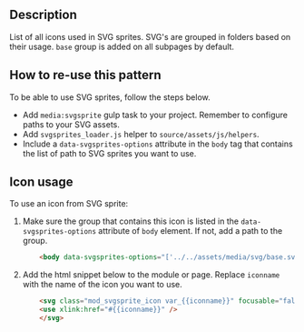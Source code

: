 ## Description

List of all icons used in SVG sprites. SVG's are grouped in folders based on their usage. `base` group is added on all subpages by default.

## How to re-use this pattern

To be able to use SVG sprites, follow the steps below.

* Add `media:svgsprite` gulp task to your project. Remember to configure paths to your SVG assets.
* Add `svgsprites_loader.js` helper to `source/assets/js/helpers`.
* Include a `data-svgsprites-options` attribute in the `body` tag that contains the list of path to SVG sprites you want to use.


## Icon usage

To use an icon from SVG sprite:

1. Make sure the group that contains this icon is listed in the `data-svgsprites-options` attribute of `body` element. If not, add a path to the group.

	```html
		<body data-svgsprites-options="['../../assets/media/svg/base.svg',{{path to needed group}}]">
	```

2. Add the html snippet below to the module or page. Replace `iconname` with the name of the icon you want to use.

	```html
		<svg class="mod_svgsprite_icon var_{{iconname}}" focusable="false">
		<use xlink:href="#{{iconname}}" />
		</svg>
	 ```
